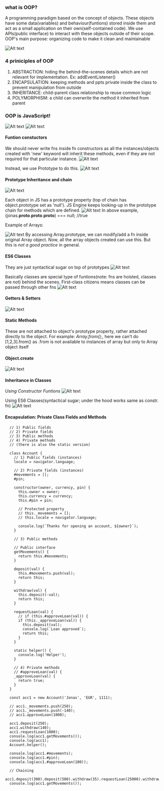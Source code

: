 ### what is OOP?

A programming paradigm based on the concept of objects. These objects have some data(variables) and behaviour(funtions) stored inside them and act as a small application on their own(self-contained code). We use APIs(public interface) to interact with these objects outside of their scope.
OOP's main purpose: organizing code to make it clean and maintainable

![Alt text](image-15.png)

### 4 priniciples of OOP

1. ABSTRACTION: hiding the behind-the-scenes details which are not relevant for implementation. Ex: addEventListener()
2. ENCAPSULATION: keeping methods and ppts private inside the class to prevent manipulation from outside
3. INHERITANCE: child-parent class relationship to reuse common logic
4. POLYMORPHISM: a child can overwrite the method it inherited from parent

### OOP is JavaScript!

![Alt text](image-16.png)
![Alt text](image-17.png)

#### Funtion constuctors

We should never write fns inside fn constructors as all the instances/objects created with 'new' keyword will inherit these methods, even if they are not required for that particular instance.
![Alt text](image-18.png)

Instead, we use Prototype to do this.
![Alt text](image-19.png)

#### Prototype Inheritance and chain

![Alt text](image-20.png)

Each object in JS has a prototype property (top of chain has object.prototype set as 'null').
JS Engine keeps looking-up in the prototype chain for methods which are defined.
![Alt text](image-21.png)
In above example, (jonas.**proto**.**proto**.**proto**) === null; //true

Example of Arrays:

![Alt text](image-22.png)
By accessing Array.prototype, we can modify/add a fn inside original Array object. Now, all the array objects created can use this. But this is _not a good practice_ in general.

#### ES6 Classes

They are just syntactical sugar on top of prototypes
![Alt text](image-23.png)

Basically classes are special type of funtions(note: fns are hoisted, classes are not) behind the scenes.
First-class citizens means classes can be passed through other fns
![Alt text](image-24.png)

#### Getters & Setters

![Alt text](image-25.png)

#### Static Methods

These are not attached to object's prototype property, rather attached directly to the object.
For example: _*Array.from();*_, here we can't do [1,2,3].from() as .from is not available to instances of array but only to Array object itself

#### Object.create

![Alt text](image-26.png)

#### Inheritance in Classes

_Using Constructor Funtions_
![Alt text](image-27.png)

Using ES6 Classes(syntactical sugar; under the hood works same as constr. fn)
![Alt text](image-28.png)

#### Encapsulation: Private Class Fields and Methods

      // 1) Public fields
      // 2) Private fields
      // 3) Public methods
      // 4) Private methods
      // (there is also the static version)

      class Account {
        // 1) Public fields (instances)
        locale = navigator.language;

        // 2) Private fields (instances)
        #movements = [];
        #pin;

        constructor(owner, currency, pin) {
          this.owner = owner;
          this.currency = currency;
          this.#pin = pin;

          // Protected property
          // this._movements = [];
          // this.locale = navigator.language;

          console.log(`Thanks for opening an account, ${owner}`);
        }

        // 3) Public methods

        // Public interface
        getMovements() {
          return this.#movements;
        }

        deposit(val) {
          this.#movements.push(val);
          return this;
        }

        withdraw(val) {
          this.deposit(-val);
          return this;
        }

        requestLoan(val) {
          // if (this.#approveLoan(val)) {
          if (this._approveLoan(val)) {
            this.deposit(val);
            console.log(`Loan approved`);
            return this;
          }
        }

        static helper() {
          console.log('Helper');
        }

        // 4) Private methods
        // #approveLoan(val) {
        _approveLoan(val) {
          return true;
        }
      }

      const acc1 = new Account('Jonas', 'EUR', 1111);

      // acc1._movements.push(250);
      // acc1._movements.push(-140);
      // acc1.approveLoan(1000);

      acc1.deposit(250);
      acc1.withdraw(140);
      acc1.requestLoan(1000);
      console.log(acc1.getMovements());
      console.log(acc1);
      Account.helper();

      console.log(acc1.#movements);
      console.log(acc1.#pin);
      console.log(acc1.#approveLoan(100));

      // Chaining
      acc1.deposit(300).deposit(500).withdraw(35).requestLoan(25000).withdraw(4000);
      console.log(acc1.getMovements());
